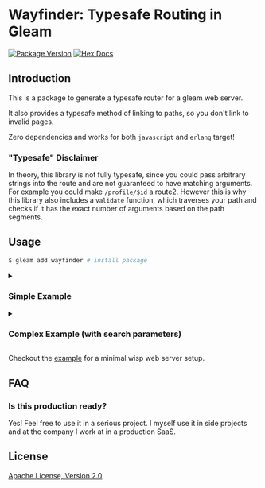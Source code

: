 # Wayfinder: Typesafe Routing in Gleam

[![Package Version](https://img.shields.io/hexpm/v/wayfinder)](https://hex.pm/packages/wayfinder)
[![Hex Docs](https://img.shields.io/badge/hex-docs-ffaff3)](https://hexdocs.pm/wayfinder/)

## Introduction

This is a package to generate a typesafe router for a gleam web server.

It also provides a typesafe method of linking to paths, so you don't link to invalid pages.

Zero dependencies and works for both `javascript` and `erlang` target!

### "Typesafe" Disclaimer

In theory, this library is not fully typesafe, since you could pass arbitrary strings into the route and are not guaranteed to have matching arguments. For example you could make `/profile/$id` a route2. However this is why this library also includes a `validate` function, which traverses your path and checks if it has the exact number of arguments based on the path segments.

## Usage

```bash
$ gleam add wayfinder # install package
```

<details>

<summary>
  <h3>Simple Example</h3>
</summary>

```gleam
import gleam/dicimport lustre/attribute
import lustre/element
import lustre/element/html
import wayfinder
import wisp

// --- --- --- DEFINE ROUTES --- --- ---

pub type SearchParams {
  Default(List(#(String, String)))
}

pub fn make_search_params() -> wayfinder.SearchParams(SearchParams) {
  wayfinder.SearchParams(
    decode: fn(params) { Ok(Default(params)) },
    encode: fn(params) {
      let Default(params) = params
      params
    },
  )
}

pub fn home_route() {
  wayfinder.make_route0("/", make_search_params(), fn(_) {
    html.div([], [html.text("home")])
  })
}

pub fn post_all_route() {
  wayfinder.make_route0("/post/all", make_search_params(), post_all_handler)
}

pub fn post_route() {
  wayfinder.make_route1("/post/$id", make_search_params(), fn(_, id: String) {
    html.div([], [html.text("post: " <> id)])
  })
}

pub fn routes() {
  [home_route(), post_all_route(), post_route()]
}

// --- --- --- VALIDATING ROUTE PATHS --- --- ---
pub fn main() {
  wayfinder.validate(routes())
  // ... rest of your code ...
}

// --- --- --- HANDLE WISP REQUESTS --- --- ---
pub fn handle_request(req: wisp.Request) {
  use req <- middleware(req)

  let segs = wisp.path_segments(req)
  let query = wisp.get_query(req)
  let response = wayfinder.segs_to_handler(segs, query, routes())

  case response {
    Error(_) -> wisp.not_found()
    Ok(response) ->
      response
      |> element.to_document_string_tree
      |> wisp.html_response(200)
  }
}

pub fn middleware(
  req: wisp.Request,
  handle_request: fn(wisp.Request) -> wisp.Response,
) -> wisp.Response {
  let req = wisp.method_override(req)
  use <- wisp.log_request(req)
  use <- wisp.rescue_crashes
  use req <- wisp.handle_head(req)

  handle_request(req)
}

// --- --- --- LINK PAGE IN HTML --- --- ---
pub fn post_all_handler(_params: SearchParams) {
  html.div([], [
    html.a(
      [
        attribute.href(wayfinder.route_to_path1(
          post_route(),
          Default([]),
          "two",
        )),
      ],
      [html.text("post 1")],
    ),
  ])
}
```
</details>

<details>

<summary>
  <h3>Complex Example (with search parameters)</h3>
</summary>

```gleam
import gleam/dict
import gleam/dynamic
import gleam/dynamic/decode
import gleam/int
import lustre/attribute
import lustre/element
import lustre/element/html
import wayfinder
import wisp

// --- --- --- DECODE HELPER --- --- ---

fn strict_int() -> decode.Decoder(Int) {
  decode.string
  |> decode.then(fn(s) {
    case int.parse(s) {
      Ok(i) -> decode.success(i)
      Error(_) -> decode.failure(0, "Integer")
    }
  })
}

// --- --- --- DEFINE ROUTES --- --- ---

pub type SearchParams {
  Default(List(#(String, String)))
  PostAll(filter: String)
  PostPaginated(page: Int, per_page: Int)
}

pub fn make_search_params() -> wayfinder.SearchParams(SearchParams) {
  wayfinder.SearchParams(
    decode: fn(params) {
      let post_all_decoder = {
        use filter <- decode.field("filter", decode.string)
        decode.success(PostAll(filter))
      }
      let post_paginated_decoder = {
        use page <- decode.field("page", strict_int())
        use per_page <- decode.field("per_page", strict_int())
        decode.success(PostPaginated(page, per_page))
      }
      let combined = decode.one_of(post_all_decoder, [post_paginated_decoder])

      let result =
        dict.from_list(params)
        |> dynamic.from
        |> decode.run(combined)

      case result {
        Error(_) -> Ok(Default(params))
        Ok(result) -> Ok(result)
      }
    },
    encode: fn(params) {
      case params {
        Default(params) -> params
        PostAll(filter) -> [#("filter", filter)]
        PostPaginated(page, per_page) -> [
          #("page", int.to_string(page)),
          #("per_page", int.to_string(per_page)),
        ]
      }
    },
  )
}

pub fn home_route() {
  wayfinder.make_route0("/", make_search_params(), fn(_) {
    html.div([], [html.text("home")])
  })
}

pub fn post_all_route() {
  wayfinder.make_route0("/post/all", make_search_params(), post_all_handler)
}

pub fn post_route() {
  wayfinder.make_route1("/post/$id", make_search_params(), fn(_, id: String) {
    html.div([], [html.text("post: " <> id)])
  })
}

pub fn routes() {
  [home_route(), post_all_route(), post_route()]
}

// --- --- --- VALIDATING ROUTE PATHS --- --- ---
pub fn main() {
  wayfinder.validate(routes())
  // ... rest of your code ...
}

// --- --- --- HANDLE WISP REQUESTS --- --- ---
pub fn handle_request(req: wisp.Request) {
  use req <- middleware(req)

  let segs = wisp.path_segments(req)
  let query = wisp.get_query(req)
  let response = wayfinder.segs_to_handler(segs, query, routes())

  case response {
    Error(_) -> wisp.not_found()
    Ok(response) ->
      response
      |> element.to_document_string_tree
      |> wisp.html_response(200)
  }
}

pub fn middleware(
  req: wisp.Request,
  handle_request: fn(wisp.Request) -> wisp.Response,
) -> wisp.Response {
  let req = wisp.method_override(req)
  use <- wisp.log_request(req)
  use <- wisp.rescue_crashes
  use req <- wisp.handle_head(req)

  handle_request(req)
}

// --- --- --- LINK PAGE IN HTML --- --- ---
pub fn post_all_handler(params: SearchParams) {
  let assert PostAll(filter) = params

  html.div([], [
    html.div([], [html.text("filter: " <> filter)]),
    html.a(
      [
        attribute.href(wayfinder.route_to_path1(
          post_route(),
          Default([]),
          "two",
        )),
      ],
      [html.text("post 1")],
    ),
  ])
}
```

</details>

Checkout the [example](./example) for a minimal wisp web server setup.

## FAQ

### Is this production ready?

Yes! Feel free to use it in a serious project. I myself use it in side projects and at the company I work at in a production SaaS.

## License
[Apache License, Version 2.0](./LICENSE)
